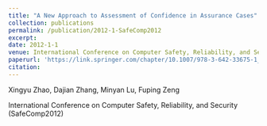 ```yaml
---
title: "A New Approach to Assessment of Confidence in Assurance Cases"
collection: publications
permalink: /publication/2012-1-SafeComp2012
excerpt:
date: 2012-1-1
venue: International Conference on Computer Safety, Reliability, and Security (SafeComp2012)
paperurl: 'https://link.springer.com/chapter/10.1007/978-3-642-33675-1_7'
citation:
---
```

Xingyu Zhao, Dajian Zhang, Minyan Lu, Fuping Zeng

International Conference on Computer Safety, Reliability, and Security (SafeComp2012)
